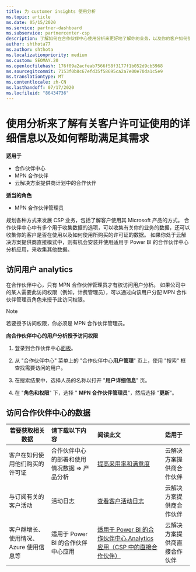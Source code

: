 ```yaml
---
title: 为 customer insights 使用分析
ms.topic: article
ms.date: 05/15/2020
ms.service: partner-dashboard
ms.subservice: partnercenter-csp
description: 了解如何在合作伙伴中心使用分析来更好地了解你的业务，以及你的客户如何使用你购买的许可证。
author: shthota77
ms.author: shthota
ms.localizationpriority: medium
ms.custom: SEOMAY.20
ms.openlocfilehash: 176f09a2acfeab7566f58f3177f1b052d9cb5968
ms.sourcegitcommit: 7153f0b8c67efd35f58695ca2a7e00e70da1c5e9
ms.translationtype: MT
ms.contentlocale: zh-CN
ms.lasthandoff: 07/17/2020
ms.locfileid: "86434736"
---
```

# <a name="use-analytics-to-learn-more-about-customer-license-use-and-how-you-can-help-meet-their-needs"></a>使用分析来了解有关客户许可证使用的详细信息以及如何帮助满足其需求

**适用于**

- 合作伙伴中心
- MPN 合作伙伴
- 云解决方案提供商计划中的合作伙伴

**适当的角色**

- MPN 合作伙伴管理员

规划各种方式来发展 CSP 业务，包括了解客户使用其 Microsoft 产品的方式。 合作伙伴中心中有多个用于收集数据的选项，可以收集有关你的业务的数据，还可以收集你的客户是否在使用以及如何使用所购买的许可证的数据。 如果你处于云解决方案提供商直接模式中，则有机会安装并使用适用于 Power BI 的合作伙伴中心分析应用，来收集其他数据。

## <a name="access-to-user-analytics"></a>访问用户 analytics

在合作伙伴中心，只有 MPN 合作伙伴管理员才有权访问用户分析。 如果公司中的某人需要此访问权限（例如，计费管理员），可以通过向该用户分配 MPN 合作伙伴管理员角色来授予此访问权限。

>[!NOTE] 
>若要授予访问权限，你必须是 MPN 合作伙伴管理员。

**向合作伙伴中心的用户分析授予访问权限** 

1. 登录到合作伙伴中心[面板](https://partner.microsoft.com/dashboard)。

2. 从 "合作伙伴中心" 菜单上的 "合作伙伴中心**用户管理**" 页上，使用 "搜索" 框查找需要访问的用户。
2.  在搜索结果中，选择人员的名称以打开 "**用户详细信息**" 页。
3.  在 "**角色和权限**" 下，选择 " **MPN 合作伙伴管理员**"，然后选择 "**更新**"。

 
## <a name="access-data-in-partner-center"></a>访问合作伙伴中心的数据

|**若要获取相关数据**   |**请下载以下内容**   |**阅读此文**   | **适用于**    |
|---------------------|:-----------------------|:---------------|:--------------|
|客户在如何使用他们购买的许可证   |合作伙伴中心的部署和使用情况数据 => 产品分析   |[提高采用率和满意度](increasing-adoption-and-satisfaction.md)|云解决方案提供商合作伙伴|
|与订阅有关的客户活动   |活动日志   |[查看客户活动日志](activity-logs.md)|云解决方案提供商合作伙伴   |
|客户群增长、使用情况、Azure 使用信息等   |适用于 Power BI 的合作伙伴中心应用   |[适用于 Power BI 的合作伙伴中心 Analytics 应用（CSP 中的直接合作伙伴）](power-bi-app-for-direct-partners.md)|云解决方案提供商直接合作伙伴|







